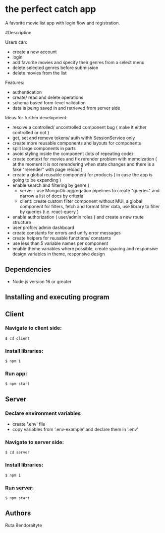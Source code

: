 # the perfect catch app

A favorite movie list app with login flow and registration.

#Description

Users can:
* create a new account
* login
* add favorite movies and specify their genres from a select menu
* delete selected genres before submission
* delete movies from the list

Features:
* authentication
* create/ read and delete operations
* schema based form-level validation
* data is being saved in and retrieved from server side

Ideas for further development:
* resolve a controlled/ uncontrolled component bug ( make it either controlled or not )
* get, set and remove tokens/ auth withh SessionService only
* create more reusable components and layouts for components
* split large components in parts
* avoid styling inside the component (lots of repeating code)
* create context for movies and fix rerender problem with memoization ( at the moment it is not rerendering when state changes and there is a fake "rerender" with page reload )
* create a global reusable component for products ( in case the app is going to be expanding )
 * enable search and filtering by genre (
    - server : use MongoDb aggregation pipelines to create "queries" and narrow a list of docs by criteria
    - client: create custom filter component without MUI, a global component for filters, fetch and format filter data, use library to filter by queries (i.e. react-query )
* enable authorization ( user/admin roles ) and create a new route structure 
* user profile/ admin dashboard
* create constants for errors and unify error messages
* create helpers for reusable functions/ constants
* use less than 5 variable names per component
* enable theme variables where possible, create spacing and responsive design variables in theme, responsive design

## Dependencies

* Node.js version 16 or greater

## Installing and executing program

## Client

### Navigate to client side: 
```
$ cd client
```
### Install libraries:
```
$ npm i
```
### Run app:
```
$ npm start
```
## Server

### Declare environment variables

* create '.env' file
* copy variables from '.env-example' and declare them in '.env'

### Navigate to server side: 
```
$ cd server
```
### Install libraries:
```
$ npm i
```
### Run server:
```
$ npm start
```

## Authors

Ruta Bendoraityte

